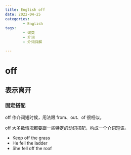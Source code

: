 ```yaml
---
title: English off
date: 2022-04-25
categories:
        - English
tags:
        - 词类
        - 介词
        - 介词详解

---
```


# off

## 表示离开

### 固定搭配

off 作介词短时候，用法跟 from、out、of 很相似。

off 大多数情况都要跟一些特定的动词搭配，构成一个介词短语。

- Keep off the grass
- He fell the ladder
- She fell off the roof
